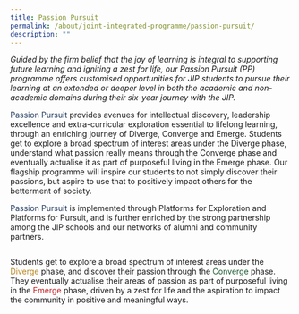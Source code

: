 ```yaml
---
title: Passion Pursuit
permalink: /about/joint-integrated-programme/passion-pursuit/
description: ""
---
```

*Guided by the firm belief that the joy of learning is integral to supporting future learning and igniting a zest for life, our Passion Pursuit (PP) programme offers customised opportunities for JIP students to pursue their learning at an extended or deeper level in both the academic and non-academic domains during their six-year journey with the JIP.*

<font style="color:#1e395f">Passion Pursuit</font> provides avenues for intellectual discovery, leadership excellence and extra-curricular exploration essential to lifelong learning, through an enriching journey of Diverge, Converge and Emerge. Students get to explore a broad spectrum of interest areas under the Diverge phase, understand what passion really means through the Converge phase and eventually actualise it as part of purposeful living in the Emerge phase. Our flagship programme will inspire our students to not simply discover their passions, but aspire to use that to positively impact others for the betterment of society.

<font style="color:#1e395f">Passion Pursuit</font> is implemented through Platforms for Exploration and Platforms for Pursuit, and is further enriched by the strong partnership among the JIP schools and our networks of alumni and community partners.

![]()

Students get to explore a broad spectrum of interest areas under the <font style="color:#b6841b">Diverge</font> phase, and discover their passion through the <font style="color:#1a582e">Converge</font> phase. They eventually actualise their areas of passion as part of purposeful living in the <font style="color:#c31b22">Emerge</font> phase, driven by a zest for life and the aspiration to impact the community in positive and meaningful ways.